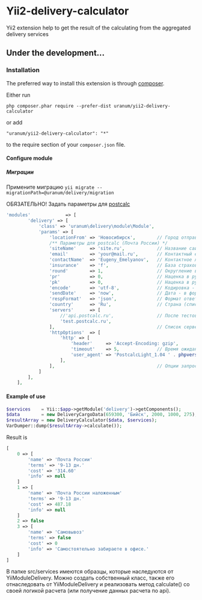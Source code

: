 # Yii2-delivery-calculator
Yii2 extension help to get the result of the calculating from the aggregated delivery services

## Under the development...

### Installation

The preferred way to install this extension is through [composer](http://getcomposer.org/download/).

Either run

```
php composer.phar require --prefer-dist uranum/yii2-delivery-calculator
```

or add

```
"uranum/yii2-delivery-calculator": "*"
```

to the require section of your `composer.json` file.

#### Configure module

##### Миграции
Примените миграцию  `yii migrate --migrationPath=@uranum/delivery/migration`


ОБЯЗАТЕЛЬНО!
Задать параметры для [postcalc](http://postcalc.ru/api.html)
```php
'modules'             => [
		'delivery' => [
			'class' => 'uranum\delivery\module\Module',
		    'params' => [
			    'locationFrom' => 'Новосибирск',        // Город отправки
			    /** Параметры для postcalc (Почта России) */
			    'siteName'     => 'site.ru',            // Название сайта (ОБЯЗАТЕЛЬНЫЙ)
			    'email'        => 'your@mail.ru',       // Контактный email. Самый принципиальный параметр для postcalc (ОБЯЗАТЕЛЬНЫЙ)
			    'contactName'  => 'Eugeny_Emelyanov',   // Контактное лицо. Имя_фамилия, только латиница через подчеркивание (НЕобязательный)
			    'insurance'    => 'f',                  // База страховки - полная f или частичная p (НЕобязательный)
			    'round'        => 1,                    // Округление вверх. 0.01 - округление до копеек, 1 - до рублей (НЕобязательный)
			    'pr'           => 0,                    // Наценка в рублях за обработку заказа (НЕобязательный)
			    'pk'           => 0,                    // Наценка в рублях за упаковку одного отправления (НЕобязательный)
			    'encode'       => 'utf-8',              // Кодировка - utf-8 или windows-1251 (НЕобязательный)
			    'sendDate'     => 'now',                // Дата - в формате, который понимает strtotime(), например, '+7days','10.10.2020' (НЕобязательный)
			    'respFormat'   => 'json',               // Формат ответа (html, php, arr, wddx, json, plain) (НЕобязательный)
			    'country'      => 'Ru',                 // Страна (список стран: http://postcalc.ru/countries.php) (НЕобязательный)
			    'servers'      => [
				    //'api.postcalc.ru',                // После тестовых запросов включить "боевой" сервер (ОБЯЗАТЕЛЬНО)
				    'test.postcalc.ru',
			    ],                                      // Список серверов для беплатной версии (ОБЯЗАТЕЛЬНЫЙ)
			    'httpOptions'  => [
				    'http' => [
					    'header'     => 'Accept-Encoding: gzip',
					    'timeout'    => 5,              // Время ожидания ответа сервера в секундах
					    'user_agent' => 'PostcalcLight_1.04 ' . phpversion(),
				    ],
			    ],                                      // Опции запроса (НЕобязательный)
		    ]
		],
	],
```

#### Example of use
```php
$services    = Yii::$app->getModule('delivery')->getComponents();
$data        = new DeliveryCargoData(659300, 'Бийск', 2000, 1000, 275); // zip, locationTo, cartCost, weight, innerCode (own carrier code)
$resultArray = new DeliveryCalculator($data, $services);
VarDumper::dump($resultArray->calculate());
```

Result is
```php
[
    0 => [
        'name' => 'Почта России'
        'terms' => '9-13 дн.'
        'cost' => '314.60'
        'info' => null
    ]
    1 => [
        'name' => 'Почта России наложенным'
        'terms' => '9-13 дн.'
        'cost' => 487.18
        'info' => null
    ]
    2 => false
    3 => [
        'name' => 'Самовывоз'
        'terms' => false
        'cost' => 0
        'info' => 'Самостоятельно забираете в офисе.'
    ]
]
```
В папке src/services имеются образцы, которые наследуются от YiiModuleDelivery. Можно создать собственный класс, также его отнаследовать от YiiModuleDelivery и реализовать метод calculate() со своей логикой расчета (или получение данных расчета по api).
